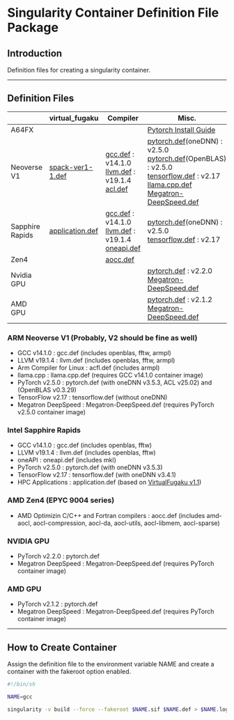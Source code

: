 
# Singularity Container Definition File Package

## Introduction

Definition files for creating a singularity container.

---

## Definition Files

|  | virtual_fugaku | Compiler | Misc. |
| ---- | ---- | ---- | ---- |
|  A64FX |  |  | [Pytorch Install Guide](https://github.com/fujitsu/pytorch/wiki) |
|  Neoverse V1 | [spack-ver1-1.def](https://github.com/RIKEN-RCCS/spack/blob/virtual_fugaku/spack-ver1-1.def) | [gcc.def](https://github.com/RIKEN-RCCS/singularity_defpack/blob/main/cpu_neoversev1/gcc_14.1.0/gcc.def) : v14.1.0 <br> [llvm.def](https://github.com/RIKEN-RCCS/singularity_defpack/blob/main/cpu_neoversev1/llvm_19.1.4/llvm.def) : v19.1.4 <br> [acl.def](https://github.com/RIKEN-RCCS/singularity_defpack/blob/main/cpu_neoversev1/acfl_24.10.1/acfl.def) |  [pytorch.def](https://github.com/RIKEN-RCCS/singularity_defpack/blob/main/cpu_neoversev1/pytorch_2.5.0/pytorch.def)(oneDNN) : v2.5.0 <br> [pytorch.def](https://github.com/RIKEN-RCCS/singularity_defpack/blob/main/cpu_neoversev1/pytorch_2.5.0_openblas/pytorch.def)(OpenBLAS) : v2.5.0 <br> [tensorflow.def](https://github.com/RIKEN-RCCS/singularity_defpack/blob/main/cpu_neoversev1/tensorflow_2.17/tensorflow.def) : v2.17 <br> [llama.cpp.def](https://github.com/RIKEN-RCCS/singularity_defpack/blob/main/cpu_neoversev1/llama.cpp/llama.cpp.def) <br> [Megatron-DeepSpeed.def](https://github.com/RIKEN-RCCS/singularity_defpack/blob/main/cpu_neoversev1/Megatron-DeepSpeed/Megatron-DeepSpeed.def)|
|  Sapphire Rapids | [application.def](https://github.com/RIKEN-RCCS/singularity_defpack/blob/main/cpu_sapphirerapids/application/application.def) | [gcc.def](https://github.com/RIKEN-RCCS/singularity_defpack/blob/main/cpu_sapphirerapids/gcc_14.1.0/gcc.def) : v14.1.0 <br> [llvm.def](https://github.com/RIKEN-RCCS/singularity_defpack/blob/main/cpu_sapphirerapids/llvm_19.1.4/llvm.def) : v19.1.4 <br> [oneapi.def](https://github.com/RIKEN-RCCS/singularity_defpack/blob/main/cpu_sapphirerapids/oneapi_2025.0.1/oneapi.def) | [pytorch.def](https://github.com/RIKEN-RCCS/singularity_defpack/blob/main/cpu_sapphirerapids/pytorch_2.5.0/pytorch.def)(oneDNN) : v2.5.0 <br> [tensorflow.def](https://github.com/RIKEN-RCCS/singularity_defpack/blob/main/cpu_sapphirerapids/tensorflow_2.17/tensorflow.def) : v2.17 |
|  Zen4 |  | [aocc.def](https://github.com/RIKEN-RCCS/singularity_defpack/blob/main/cpu_zen4/aocc/aocc.def) |  |
|  Nvidia GPU |  |  | [pytorch.def](https://github.com/RIKEN-RCCS/singularity_defpack/blob/main/gpu_nvidia/pytorch/pytorch.def) : v2.2.0 <br> [Megatron-DeepSpeed.def](https://github.com/RIKEN-RCCS/singularity_defpack/blob/main/gpu_nvidia/Megatron-DeepSpeed/Megatron-DeepSpeed.def)|
|  AMD GPU    |  |  | [pytorch.def](https://github.com/RIKEN-RCCS/singularity_defpack/blob/main/gpu_amd/pytorch/pytorch.def) : v2.1.2 <br> [Megatron-DeepSpeed.def](https://github.com/RIKEN-RCCS/singularity_defpack/blob/main/gpu_amd/Megatron-DeepSpeed/Megatron-DeepSpeed.def)|

### ARM Neoverse V1 (Probably, V2 should be fine as well)

 - GCC v14.1.0 : gcc.def (includes openblas, fftw, armpl)
 - LLVM v19.1.4 : llvm.def (includes openblas, fftw, armpl)
 - Arm Compiler for Linux : acfl.def (includes armpl)
 - llama.cpp : llama.cpp.def (requires GCC v14.1.0 container image)
 - PyTorch v2.5.0 : pytorch.def (with oneDNN v3.5.3, ACL v25.02) and (OpenBLAS v0.3.29)
 - TensorFlow v2.17 : tensorflow.def (without oneDNN)
 - Megatron DeepSpeed : Megatron-DeepSpeed.def (requires PyTorch v2.5.0 container image)

### Intel Sapphire Rapids

 - GCC v14.1.0 : gcc.def (includes openblas, fftw)
 - LLVM v19.1.4 : llvm.def (includes openblas, fftw)
 - oneAPI : oneapi.def (includes mkl)
 - PyTorch v2.5.0 : pytorch.def (with oneDNN v3.5.3)
 - TensorFlow v2.17 : tensorflow.def (with oneDNN v3.4.1)
 - HPC Applications : application.def (based on [VirtualFugaku v1.1](https://github.com/RIKEN-RCCS/spack/blob/virtual_fugaku/spack-ver1-1.def))

### AMD Zen4 (EPYC 9004 series)

 - AMD Optimizin C/C++ and Fortran compilers : aocc.def (includes amd-aocl, aocl-compression, aocl-da, aocl-utils, aocl-libmem, aocl-sparse)

### NVIDIA GPU

 - PyTorch v2.2.0 : pytorch.def
 - Megatron DeepSpeed : Megatron-DeepSpeed.def (requires PyTorch container image)

### AMD GPU

 - PyTorch v2.1.2 : pytorch.def
 - Megatron DeepSpeed : Megatron-DeepSpeed.def (requires PyTorch container image)

---

## How to Create Container

Assign the definition file to the environment variable NAME and create a container with the fakeroot option enabled.

```bash
#!/bin/sh

NAME=gcc

singularity -v build --force --fakeroot $NAME.sif $NAME.def > $NAME.log 2>&1
```
